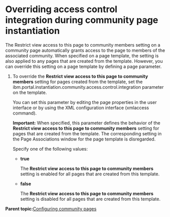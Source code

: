 # Overriding access control integration during community page instantiation

The Restrict view access to this page to community members setting on a community page automatically grants access to the page to members of the associated community. When specified on a page template, the setting is also applied to any pages that are created from the template. However, you can override this setting on a page template by defining a page parameter.

1.  To override the **Restrict view access to this page to community members** setting for pages created from the template, set the ibm.portal.instantiation.community.access.control.integration parameter on the template.

    You can set this parameter by editing the page properties in the user interface or by using the XML configuration interface \(xmlaccess command\).

    **Important:** When specified, this parameter defines the behavior of the **Restrict view access to this page to community members** setting for pages that are created from the template. The corresponding setting in the Page Associations window for the page template is disregarded.

    Specify one of the following values:

    -   **true**

        The **Restrict view access to this page to community members** setting is enabled for all pages that are created from this template.

    -   **false**

        The **Restrict view access to this page to community members** setting is disabled for all pages that are created from this template.


**Parent topic:**[Configuring community pages](../admin-system/commpages_config.md)

